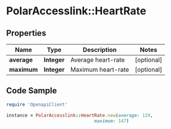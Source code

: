 # PolarAccesslink::HeartRate

## Properties

Name | Type | Description | Notes
------------ | ------------- | ------------- | -------------
**average** | **Integer** | Average heart-rate | [optional]
**maximum** | **Integer** | Maximum heart-rate | [optional]

## Code Sample

```ruby
require 'OpenapiClient'

instance = PolarAccesslink::HeartRate.new(average: 129,
                                 maximum: 147)
```


